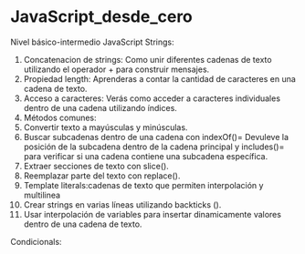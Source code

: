 # JavaScript_desde_cero
 Nivel básico-intermedio JavaScript
Strings:

1. Concatenacion de strings: Como unir diferentes cadenas de texto utilizando el
operador + para construir mensajes.
2. Propiedad length: Aprenderas a contar la cantidad de caracteres en una cadena de
texto.
3. Acceso a caracteres: Verás como acceder a caracteres individuales dentro de una
cadena utilizando índices.
4. Métodos comunes:
1. Convertir texto a mayúsculas y minúsculas.
2. Buscar subcadenas dentro de una cadena con indexOf()= Devuleve la posición de la subcadena dentro de la cadena principal y includes()= para verificar si una cadena contiene una subcadena específica.
3. Extraer secciones de texto con slice().
4. Reemplazar parte del texto con replace().
5. Template literals:cadenas de texto que permiten interpolación y multilinea
1. Crear strings en varias líneas utilizando backticks ().
2. Usar interpolación de variables para insertar dinamicamente valores dentro de
una cadena de texto.

Condicionals:












